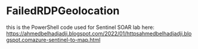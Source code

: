# FailedRDPGeolocation
this is the PowerShell code used for Sentinel SOAR lab here: https://ahmedbelhadjadji.blogspot.com/2022/01/httpsahmedbelhadjadji.blogspot.comazure-sentinel-to-map.html
